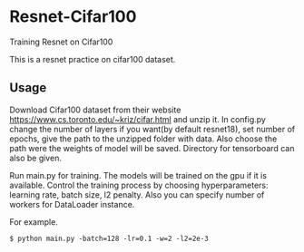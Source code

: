 # Resnet-Cifar100
Training Resnet on Cifar100

This is a resnet practice on cifar100 dataset.


## Usage
Download Cifar100 dataset from their website https://www.cs.toronto.edu/~kriz/cifar.html and unzip it.
In config.py change the number of layers if you want(by default resnet18), set number of epochs, give the path to the unzipped folder with data. Also choose the path were the weights of model will be saved. Directory for tensorboard can also be given.

Run main.py for training.
The models will be trained on the gpu if it is available.
Control the training process by choosing hyperparameters: learning rate, batch size, l2 penalty. Also you can specify number of workers for DataLoader instance.

For example.
``` 
$ python main.py -batch=128 -lr=0.1 -w=2 -l2=2e-3

```
